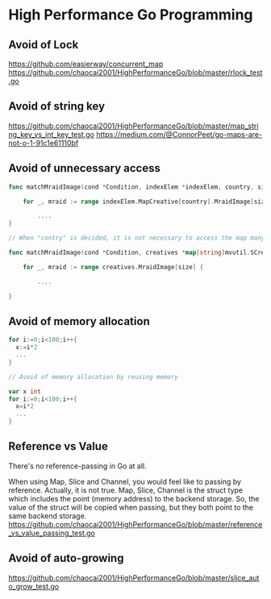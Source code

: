 # High Performance Go Programming
## Avoid of Lock
https://github.com/easierway/concurrent_map
https://github.com/chaocai2001/HighPerformanceGo/blob/master/rlock_test.go

## Avoid of string key
https://github.com/chaocai2001/HighPerformanceGo/blob/master/map_string_key_vs_int_key_test.go
https://medium.com/@ConnorPeet/go-maps-are-not-o-1-91c1e61110bf

## Avoid of unnecessary access
```Go
func matchMraidImage(cond *Condition, indexElem *indexElem, country, size string, sRankMraid *mvutil.SRankCreativeIdx) {

	for _, mraid := range indexElem.MapCreative[country].MraidImage[size] {

        ....
}

// When "contry" is decided, it is not necessary to access the map many times, the result can be stored and reused

func matchMraidImage(cond *Condition, creatives *map[string]mvutil.SCreative,  size string, sRankMraid *mvutil.SRankCreativeIdx) {

	for _, mraid := range creatives.MraidImage[size] {

        ....

}

```

## Avoid of memory allocation

```Go
for i:=0;i<100;i++{
  x:=i*2
  ...
}

// Avoid of memory allocation by reusing memory

var x int
for i:=0;i<100;i++{
  x=i*2
  ...
}
```
## Reference vs Value
There's no reference-passing in Go at all.

When using Map, Slice and Channel, you would feel like to passing by reference. Actually, it is not true. Map, Slice, Channel is the struct type which includes the point (memory address) to the backend storage. So, the value of the struct will be copied when passing, but they both point to the same backend storage.
https://github.com/chaocai2001/HighPerformanceGo/blob/master/reference_vs_value_passing_test.go

## Avoid of auto-growing
https://github.com/chaocai2001/HighPerformanceGo/blob/master/slice_auto_grow_test.go
